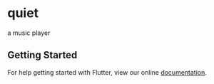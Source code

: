 # quiet

a music player

## Getting Started

For help getting started with Flutter, view our online
[documentation](https://flutter.io/).
